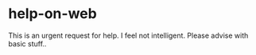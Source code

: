 # help-on-web
This is an urgent request for help.  I feel not intelligent. Please advise with basic stuff..
